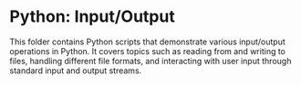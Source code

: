 # Python: Input/Output

This folder contains Python scripts that demonstrate various input/output operations in Python. It covers topics such as reading from and writing to files, handling different file formats, and interacting with user input through standard input and output streams.
